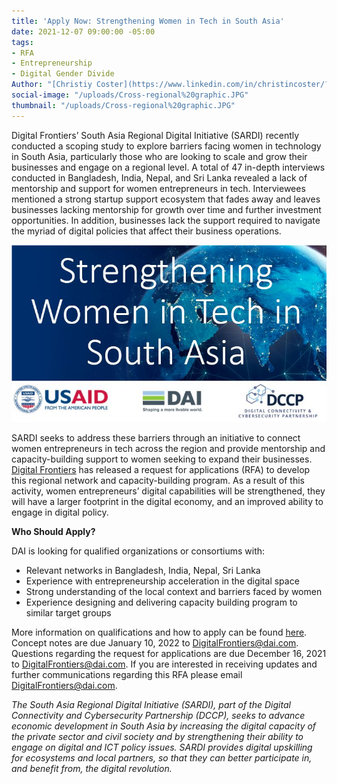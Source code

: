 ```yaml
---
title: 'Apply Now: Strengthening Women in Tech in South Asia'
date: 2021-12-07 09:00:00 -05:00
tags:
- RFA
- Entrepreneurship
- Digital Gender Divide
Author: "[Christiy Coster](https://www.linkedin.com/in/christincoster/?miniProfileUrn=urn%3Ali%3Afs_miniProfile%3AACoAAAWjkJMBLKaNY7vSK-d8PL5EENwXMpPvobs)"
social-image: "/uploads/Cross-regional%20graphic.JPG"
thumbnail: "/uploads/Cross-regional%20graphic.JPG"
---
```


Digital Frontiers’ South Asia Regional Digital Initiative (SARDI) recently conducted a scoping study to explore barriers facing women in technology in South Asia, particularly those who are looking to scale and grow their businesses and engage on a regional level. A total of 47 in-depth interviews conducted in Bangladesh, India, Nepal, and Sri Lanka revealed a lack of mentorship and support for women entrepreneurs in tech. Interviewees mentioned a strong startup support ecosystem that fades away and leaves businesses lacking mentorship for growth over time and further investment opportunities. In addition, businesses lack the support required to navigate the myriad of digital policies that affect their business operations.

![Cross-regional graphic.JPG](/uploads/Cross-regional%20graphic.JPG)

SARDI seeks to address these barriers through an initiative to connect women entrepreneurs in tech across the region and provide mentorship and capacity-building support to women seeking to expand their businesses. [Digital Frontiers](https://www.dai.com/our-work/projects/worldwide-digital-frontiers-df) has released a request for applications (RFA) to develop this regional network and capacity-building program. As a result of this activity, women entrepreneurs’ digital capabilities will be strengthened, they will have a larger footprint in the digital economy, and an improved ability to engage in digital policy.

<!--more-->

**Who Should Apply?**

DAI is looking for qualified organizations or consortiums with:
* Relevant networks in Bangladesh, India, Nepal, Sri Lanka
* Experience with entrepreneurship acceleration in the digital space
* Strong understanding of the local context and barriers faced by women
* Experience designing and delivering capacity building program to similar target groups

More information on qualifications and how to apply can be found [here](https://drive.google.com/file/d/1ZeF0KeESNYh5qoH_3n5aIEj8zf1YvAc3/view). Concept notes are due January 10, 2022 to DigitalFrontiers@dai.com. Questions regarding the request for applications are due December 16, 2021 to DigitalFrontiers@dai.com. If you are interested in receiving updates and further communications regarding this RFA please email DigitalFrontiers@dai.com.

*The South Asia Regional Digital Initiative (SARDI), part of the Digital Connectivity and Cybersecurity Partnership (DCCP), seeks to advance economic development in South Asia by increasing the digital capacity of the private sector and civil society and by strengthening their ability to engage on digital and ICT policy issues. SARDI provides digital upskilling for ecosystems and local partners, so that they can better participate in, and benefit from, the digital revolution.*